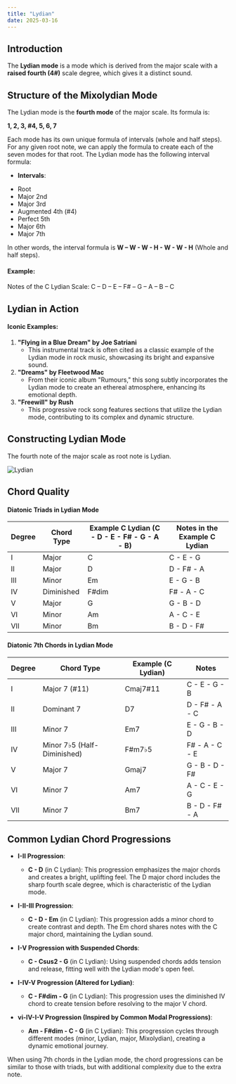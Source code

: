 ```yaml
---
title: "Lydian"
date: 2025-03-16
---
```

## Introduction

The **Lydian mode** is a mode which is derived from the major scale with a **raised fourth (4#)** scale degree, which gives it a distinct sound.

## Structure of the Mixolydian Mode

The Lydian mode is the **fourth mode** of the major scale. Its formula is:

**1, 2, 3, #4, 5, 6, 7**

Each mode has its own unique formula of intervals (whole and half steps). For any given root note, we can apply the formula to create each of the seven modes for that root. The Lydian mode has the following interval formula:

- **Intervals**:

* Root
* Major 2nd
* Major 3rd
* Augmented 4th (#4)
* Perfect 5th
* Major 6th
* Major 7th

In other words, the interval formula is **W – W - W - H - W - W - H** (Whole and half steps).

#### Example:

Notes of the C Lydian Scale: C – D – E – F# – G – A – B – C


## Lydian in Action

#### Iconic Examples:

1. **"Flying in a Blue Dream" by Joe Satriani**
   * This instrumental track is often cited as a classic example of the Lydian mode in rock music, showcasing its bright and expansive sound.
2. **"Dreams" by Fleetwood Mac**
   * From their iconic album "Rumours," this song subtly incorporates the Lydian mode to create an ethereal atmosphere, enhancing its emotional depth.
3. **"Freewill" by Rush**
   * This progressive rock song features sections that utilize the Lydian mode, contributing to its complex and dynamic structure.

## Constructing Lydian Mode

The fourth note of the major scale as root note is Lydian.

![Lydian](/images/lydian.png)

## Chord Quality

#### Diatonic Triads in Lydian Mode

| Degree | Chord Type | Example C Lydian (C - D - E - F# - G - A - B) | Notes in the Example C Lydian |
| ------ | ---------- | --------------------------------------------- | ----------------------------- |
| I      | Major      | C                                             | C - E - G                     |
| II     | Major      | D                                             | D - F# - A                    |
| III    | Minor      | Em                                            | E - G - B                     |
| IV     | Diminished | F#dim                                         | F# - A - C                    |
| V      | Major      | G                                             | G - B - D                     |
| VI     | Minor      | Am                                            | A - C - E                     |
| VII    | Minor      | Bm                                            | B - D - F#                    |

#### Diatonic 7th Chords in Lydian Mode

| Degree | Chord Type                   | Example (C Lydian) | Notes          |
| ------ | ---------------------------- | ------------------ | -------------- |
| I      | Major 7 (#11)                | Cmaj7#11           | C - E - G - B  |
| II     | Dominant 7                   | D7                 | D - F# - A - C |
| III    | Minor 7                      | Em7                | E - G - B - D  |
| IV     | Minor 7♭5 (Half-Diminished) | F#m7♭5            | F# - A - C - E |
| V      | Major 7                      | Gmaj7              | G - B - D - F# |
| VI     | Minor 7                      | Am7                | A - C - E - G  |
| VII    | Minor 7                      | Bm7                | B - D - F# - A |

## Common Lydian Chord Progressions

* **I-II Progression**:

  * **C - D** (in C Lydian): This progression emphasizes the major chords and creates a bright, uplifting feel. The D major chord includes the sharp fourth scale degree, which is characteristic of the Lydian mode.
* **I-II-III Progression**:

  * **C - D - Em** (in C Lydian): This progression adds a minor chord to create contrast and depth. The Em chord shares notes with the C major chord, maintaining the Lydian sound.
* **I-V Progression with Suspended Chords**:

  * **C - Csus2 - G** (in C Lydian): Using suspended chords adds tension and release, fitting well with the Lydian mode's open feel.
* **I-IV-V Progression (Altered for Lydian)**:

  * **C - F#dim - G** (in C Lydian): This progression uses the diminished IV chord to create tension before resolving to the major V chord.
* **vi-IV-I-V Progression (Inspired by Common Modal Progressions)**:

  * **Am - F#dim - C - G** (in C Lydian): This progression cycles through different modes (minor, Lydian, major, Mixolydian), creating a dynamic emotional journey.

When using 7th chords in the Lydian mode, the chord progressions can be similar to those with triads, but with additional complexity due to the extra note.
